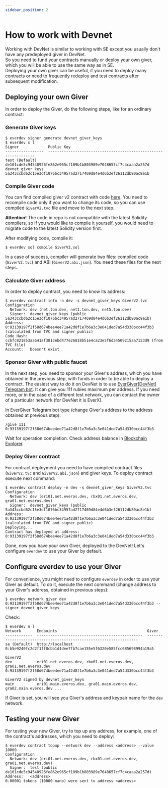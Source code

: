 ```yaml
---
sidebar_position: 2
---
```


# How to work with Devnet

Working with DevNet is similar to working with SE except you usually don't have any predeployed giver in DevNet.  
So you need to fund your contracts manually or deploy your own giver, which you will be able to use the same way as in SE.  
Deploying your own giver can be useful, if you need to deploy many contracts or need to frequently redeploy and test contracts after subsequent modification.

## Deploying your own Giver

In order to deploy the Giver, do the following steps, like for an ordinary contract:

### Generate Giver keys

```
$ everdev signer generate devnet_giver_keys
$ everdev s l
Signer             Public Key
-----------------  ----------------------------------------------------------------
test (Default)     de101cde5c94540926fe862e965cf109b1b803989e7048657cf7c4caaa2a257d
devnet_giver_keys  5a343ccbd62c15e3df1076bc34957ad2717469d84e4d6b3ef26112db80ac8e1b
```

### Compile Giver code

You can find compiled giver v2 contract with code [here](https://github.com/tonlabs/evernode-se/tree/master/contracts/giver_v2). You need to recompile code only if you want to change its code, so you can use compiled `GiverV2.tvc` file and move to the next step.

**Attention!**
The code in repo is not compatible with the latest Solidity compilers, so if you would like to compile it yourself, you would need to migrate code to the latest Solidity version first.

After modifying code, compile it:
```
$ everdev sol compile GiverV2.sol
```
In a case of success, compiler will generate two files: compiled code (`GiverV2.tvc`) and ABI (`GiverV2.abi.json`). You need these files for the next steps.

### Calculate Giver address

In order to deploy contract, you need to know its address:

```
$ everdev contract info -n dev -s devnet_giver_keys GiverV2.tvc
Configuration
  Network: dev (net.ton.dev, net1.ton.dev, net5.ton.dev)
  Signer:  devnet_giver_keys (public 5a343ccbd62c15e3df1076bc34957ad2717469d84e4d6b3ef26112db80ac8e1b)
Address:   0:93139197f2f58d674bee4ee71a42d8f1e7b6a3c3e041ded7a54d330bcc44f3b3 (calculated from TVC and signer public)
Code Hash: ccbfc821853aa641af3813ebd477e26818b51e4ca23e5f6d34509215aa7123d9 (from TVC file)
Account:   Doesn't exist
```

### Sponsor Giver with public faucet

In the next step, you need to sponsor your Giver's address, which you have obtained in the previous 
step, with funds in order to be able to deploy a contract. The easiest way to do it on DevNet is to use  [EverGiver[DevNet] Telegram bot](https://t.me/everdev_giver_bot). It can give you 111 rubies maximum per address. If you need more, or in the case of a different test network, you can contact the owner of a particular network (for DevNet it is EverX).

In EverGiver Telegram bot type (change Giver's address to the address obtained at previous step):

```
/give 111 0:93139197f2f58d674bee4ee71a42d8f1e7b6a3c3e041ded7a54d330bcc44f3b3
```

Wait for operation completion. Check address balance in [Blockchain Explorer](https://net.ever.live).

### Deploy Giver contract

For contract deployment you need to have compiled contract files (`GiverV2.tvc` and `GiverV2.abi.json`) and giver keys. To deploy contract execute next command:

```
$ everdev contract deploy -n dev -s devnet_giver_keys GiverV2.tvc
Configuration
  Network: dev (eri01.net.everos.dev, rbx01.net.everos.dev, gra01.net.everos.dev)
  Signer:  devnet_giver_keys (public 5a343ccbd62c15e3df1076bc34957ad2717469d84e4d6b3ef26112db80ac8e1b)
Address:   0:93139197f2f58d674bee4ee71a42d8f1e7b6a3c3e041ded7a54d330bcc44f3b3 (calculated from TVC and signer public)
Deploying...
Contract has deployed at address: 0:93139197f2f58d674bee4ee71a42d8f1e7b6a3c3e041ded7a54d330bcc44f3b3
```

Done, now you have your own Giver, deployed to the DevNet! Let's configure `everdev` to use your Giver by default.

## Configure everdev to use your Giver

For convenience, you might need to configure `everdev` in order to use your Giver as default. To do it, execute the next command (change address to your Giver's address, obtained in previous steps):

```
$ everdev network giver dev 0:93139197f2f58d674bee4ee71a42d8f1e7b6a3c3e041ded7a54d330bcc44f3b3 --signer devnet_giver_keys
```

Check:

```
$ everdev n l
Network       Endpoints                                        Giver
------------  -----------------------------------------------  ------------------------------------------------------------------
se (Default)  http://localhost                                 0:b5e9240fc2d2f1ff8cbb1d1dee7fb7cae155e5f6320e585fcc685698994a19a5
                                                                 GiverV2
dev           eri01.net.everos.dev, rbx01.net.everos.dev, gra01.net.everos.dev          0:93139197f2f58d674bee4ee71a42d8f1e7b6a3c3e041ded7a54d330bcc44f3b3
                                                                 GiverV2 signed by devnet_giver_keys
main          eri01.main.everos.dev, gra01.main.everos.dev, gra02.main.everos.dev ...
```

If Giver is set, you will see you Giver's address and keypair name for the `dev` network.

## Testing your new Giver

For testing your new Giver, try to top up any address, for example, one of the contract's addresses, which you need to deploy:

```
$ everdev contract topup --network dev --address <address> --value 10000
Configuration
  Network: dev (eri01.net.everos.dev, rbx01.net.everos.dev, gra01.net.everos.dev)
  Signer:  test (public de101cde5c94540926fe862e965cf109b1b803989e7048657cf7c4caaa2a257d)
Address:   <address>
0.00001 tokens (10000 nano) were sent to address <address>
```
